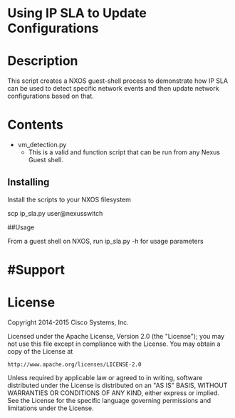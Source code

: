 Using IP SLA to Update Configurations
====================

# Description
This script creates a NXOS guest-shell process to demonstrate how IP SLA can be used to detect specific network events and then update network configurations based on that.


# Contents

* vm_detection.py
  - This is a valid and function script that can be run from any Nexus Guest shell. 

## Installing 
 
Install the scripts to your NXOS filesystem
    
scp ip_sla.py user@nexusswitch

##Usage

From a guest shell on NXOS, run ip_sla.py -h for usage parameters

#Support
=    
# License

Copyright 2014-2015 Cisco Systems, Inc.

Licensed under the Apache License, Version 2.0 (the "License");
you may not use this file except in compliance with the License.
You may obtain a copy of the License at

    http://www.apache.org/licenses/LICENSE-2.0

Unless required by applicable law or agreed to in writing, software
distributed under the License is distributed on an "AS IS" BASIS,
WITHOUT WARRANTIES OR CONDITIONS OF ANY KIND, either express or implied.
See the License for the specific language governing permissions and
limitations under the License.


